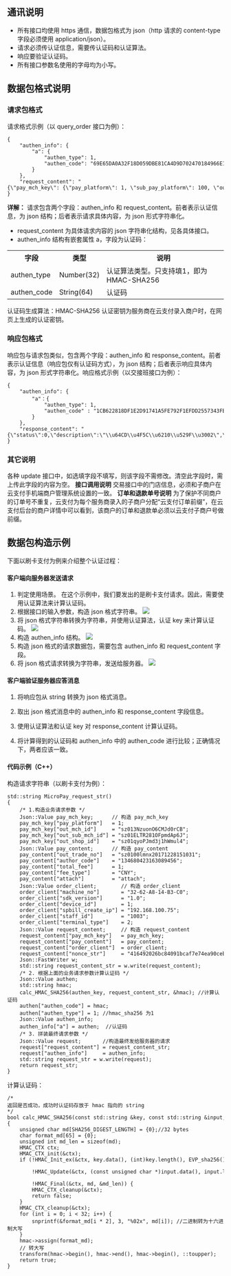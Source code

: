 ## 通讯说明
- 所有接口均使用 https 通信，数据包格式为 json（http 请求的 content-type 字段必须使用 application/json）。
- 请求必须传认证信息，需要传认证码和认证算法。
- 响应要验证认证码。
- 所有接口参数名使用的字母均为小写。

## 数据包格式说明
###  请求包格式
请求格式示例（以 query_order 接口为例）：

```
{  
    "authen_info": {  
        "a": {  
            "authen_type": 1,  
            "authen_code": "69E65DA0A32F18D059DBE81CA4D9D702470184966E12A03715584249788BD8DD"  
        }  
    },  
    "request_content": "{\"pay_mch_key\": {\"pay_platform\": 1, \"sub_pay_platform\": 100, \"out_shop_id\": \"sz011biKxOguirmBqiFR\", \"out_sub_mch_id\": \"sz01KzuCUOmw8yjtPite\", \"out_mch_id\": \"sz01lXKA6DKGjNzr2l4B\"}, \"trade_type\": 1, \"out_trade_no\": \"sz010002cz11564386781\", \"nonce_str\": \"E94C00688C3F429CA2B0B396BF823548\", \"order_client\": {\"staff_id\": \"1192\", \"machine_no\": \"1111\", \"terminal_type\": 1, \"sdk_version\": \"1.0\", \"device_id\": \"12345\", \"spbill_create_ip\": \"90.0.00.0\"}}"  
}  
```

**详解：**
请求包含两个字段：authen_info 和 request_content。前者表示认证信息，为 json 结构；后者表示请求具体内容，为 json 形式字符串化。
- request_content 为具体请求内容的 json 字符串化结构，见各具体接口。
- authen_info 结构有嵌套属性 a，字段为认证码：
<table>
<tr>
<th>字段</th>
<th>类型</th>
<th>说明</th>
</tr>
<tr>
<td>authen_type</td>
<td>Number(32)</td>
<td>认证算法类型。只支持填1，即为 HMAC-SHA256</td>
</tr>
<tr>
<td>authen_code</td>
<td>String(64)</td>
<td>认证码</td>
</tr>
</table>
认证码生成算法：HMAC-SHA256 认证密钥为服务商在云支付录入商户时，在网页上生成的认证密钥。

### 响应包格式
响应包与请求包类似，包含两个字段：authen_info 和 response_content。前者表示认证信息（响应包仅有认证码方式），为 json 结构；后者表示响应具体内容，为 json 形式字符串化。响应格式示例（以交接班接口为例）：

```
{  
    "authen_info": {  
        "a"：{  
            "authen_type": 1,  
            "authen_code" : "1CB622818DF1E2D91741A5FE792F1EFDD2557343FBD1275628E832A95CBB0FBC"  
        }  
    },  
    "response_content": "{\"status\":0,\"description\":\"\\u64CD\\u4F5C\\u6210\\u529F\\u3002\",\"log_id\":1167366844,\"internal_status\":0}"  
}  
```

### 其它说明
各种 update 接口中，如选填字段不填写，则该字段不需修改。清空此字段时，需上传此字段的内容为空。
**接口调用说明**
交易接口中的门店信息，必须和子商户在云支付手机端商户管理系统设置的一致。
**订单和退款单号说明**
为了保护不同商户的订单号不重复，云支付为每个服务商录入的子商户分配“云支付订单前缀”，在云支付后台的商户详情中可以看到，该商户的订单和退款单必须以云支付子商户号做前缀。
## 数据包构造示例
下面以刷卡支付为例来介绍整个认证过程：
####  客户端向服务器发送请求
1. 判定使用场景。
在这个示例中，我们要发出的是刷卡支付请求。因此，需要使用认证算法来计算认证码。
2. 根据接口的输入参数，构造 json 格式字符串。
![](https://main.qcloudimg.com/raw/990cd926451ec3a8402aee1eb15e8e88.png)
3. 将 json 格式字符串转换为字符串，并使用认证算法，认证 key 来计算认证码。
![](https://main.qcloudimg.com/raw/da69402577bb3d6c6c9d7b77f9a25ef9.png)
4. 构造 authen_info 结构。
![](https://main.qcloudimg.com/raw/4cc4a776b41811685a31693a2ddac522.png)
5. 构造 json 格式的请求数据包，需要包含 authen_info 和 request_content 字段。
6. 将 json 格式请求转换为字符串，发送给服务器。
![](https://main.qcloudimg.com/raw/14157666e2e1658f3180b293cdf97ccf.png)

####  客户端验证服务器应答消息
1. 将响应包从 string 转换为 json 格式消息。
2. 取出 json 格式消息中的 authen_info 和 response_content 字段信息。

3. 使用认证算法和认证 key 对 response_content 计算认证码。
4. 将计算得到的认证码和 authen_info 中的 authen_code 进行比较；正确情况下，两者应该一致。

#### 代码示例（C++）
构造请求字符串（以刷卡支付为例）：
```
std::string MicroPay_request_str()  
{  
    /* 1.构造业务请求参数 */  
    Json::Value pay_mch_key;      // 构造 pay_mch_key  
    pay_mch_key["pay_platform"]   = 1;  
    pay_mch_key["out_mch_id"]     = "sz013NzuonO6CMJd0rCB";  
    pay_mch_key["out_sub_mch_id"] = "sz01ELTR281OFpmdAp6J";  
    pay_mch_key["out_shop_id"]    = "sz01qyoPJmd3j1hWmul4";  
    Json::Value pay_content;      // 构造 pay_content  
    pay_content["out_trade_no"]   = "sz0100lmnx20171228151031";  
    pay_content["author_code"]    = "134680423163089456";  
    pay_content["total_fee"]      = 1;  
    pay_content["fee_type"]       = "CNY";  
    pay_content["attach"]         = "attach";  
    Json::Value order_client;        // 构造 order_client  
    order_client["machine_no"]       = "32-62-A8-14-B3-C0";  
    order_client["sdk_version"]      = "1.0";  
    order_client["device_id"]        = 1;  
    order_client["spbill_create_ip"] = "192.168.100.75";  
    order_client["staff_id"]         = "1003";  
    order_client["terminal_type"]    = 2;  
    Json::Value request_content;     // 构造 request_content  
    request_content["pay_mch_key"]   = pay_mch_key;  
    request_content["pay_content"]   = pay_content;  
    request_content["order_client"]  = order_client;  
    request_content["nonce_str"]     = "416492026bc84091bcaf7e74ea90ceba";  
    Json::FastWriter w;  
    std::string request_content_str = w.write(request_content);  
    /* 2. 根据上面的业务请求参数计算认证码 */  
    Json::Value authen;  
    std::string hmac;  
    calc_HMAC_SHA256(authen_key, request_content_str, &hmac); //计算认证码  
    authen["authen_code"] = hmac;  
    authen["authen_type"] = 1; //hmac_sha256 为1  
    Json::Value authen_info;  
    authen_info["a"] = authen;  //认证码  
    /* 3. 拼装最终请求参数 */  
    Json::Value request;       //构造最终发给服务器的请求  
    request["request_content"] = request_content_str;  
    request["authen_info"]     = authen_info;  
    std::string request_str = w.write(request);  
    return request_str;  
}  
```

计算认证码：
```
/* 
返回是否成功，成功时认证码存放于 hmac 指向的 string 
*/  
bool calc_HMAC_SHA256(const std::string &key, const std::string &input, std::string *hmac)  
{  
    unsigned char md[SHA256_DIGEST_LENGTH] = {0};//32 bytes  
    char format_md[65] = {0};  
    unsigned int md_len = sizeof(md);  
    HMAC_CTX ctx;  
    HMAC_CTX_init(&ctx);  
    if (!HMAC_Init_ex(&ctx, key.data(), (int)key.length(), EVP_sha256(), NULL)  ||  
        !HMAC_Update(&ctx, (const unsigned char *)input.data(), input.length()) ||  
        !HMAC_Final(&ctx, md, &md_len)) {  
        HMAC_CTX_cleanup(&ctx);  
        return false;  
    }  
    HMAC_CTX_cleanup(&ctx);  
    for (int i = 0; i < 32; i++) {  
        snprintf(&format_md[i * 2], 3, "%02x", md[i]); //二进制转为十六进制大写  
    }  
    hmac->assign(format_md);  
    // 转大写  
    transform(hmac->begin(), hmac->end(), hmac->begin(), ::toupper);  
    return true;  
}  
```

